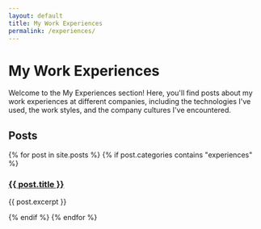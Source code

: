 ```yaml
---
layout: default
title: My Work Experiences
permalink: /experiences/
---
```


# My Work Experiences

Welcome to the My Experiences section! Here, you'll find posts about my work experiences at different companies, including the technologies I've used, the work styles, and the company cultures I've encountered.

## Posts
{% for post in site.posts %}
  {% if post.categories contains "experiences" %}
  <article>
    <h3><a href="{{ post.url }}">{{ post.title }}</a></h3>
    <p>{{ post.excerpt }}</p>
  </article>
  {% endif %}
{% endfor %}
